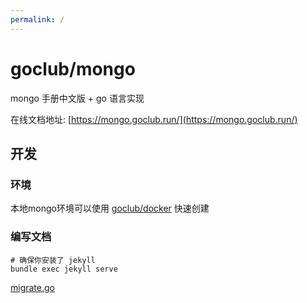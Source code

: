 ```yaml
---
permalink: /
---
```


# goclub/mongo

mongo 手册中文版 + go 语言实现

在线文档地址: [https://mongo.goclub.run/](https://mongo.goclub.run/)

## 开发

### 环境

本地mongo环境可以使用 [goclub/docker](https://github.com/goclub/docker/tree/main/mongo42) 快速创建

### 编写文档

```shell
# 确保你安装了 jekyll
bundle exec jekyll serve
```

[migrate.go](./migrate.go?embed)
